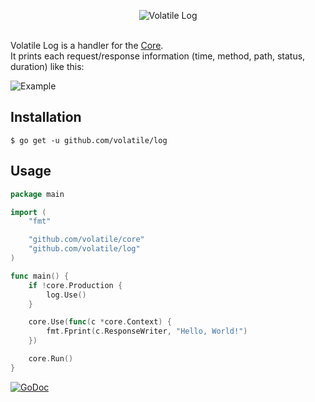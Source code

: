 <p align="center"><img src="https://cloud.githubusercontent.com/assets/9503891/8662627/09433de4-29c2-11e5-85c7-06e277aa750a.png" alt="Volatile Log" title="Volatile Log"><br><br></p>

Volatile Log is a handler for the [Core](https://github.com/volatile/core).  
It prints each request/response information (time, method, path, status, duration) like this:

![Example](https://cloud.githubusercontent.com/assets/9503891/8683039/a77213a6-2a70-11e5-8010-2c9b49a3e7b1.png)

## Installation

```Shell
$ go get -u github.com/volatile/log
```

## Usage

```Go
package main

import (
	"fmt"

	"github.com/volatile/core"
	"github.com/volatile/log"
)

func main() {
	if !core.Production {
		log.Use()
	}

	core.Use(func(c *core.Context) {
		fmt.Fprint(c.ResponseWriter, "Hello, World!")
	})

	core.Run()
}
```

[![GoDoc](https://godoc.org/github.com/volatile/log?status.svg)](https://godoc.org/github.com/volatile/log)
